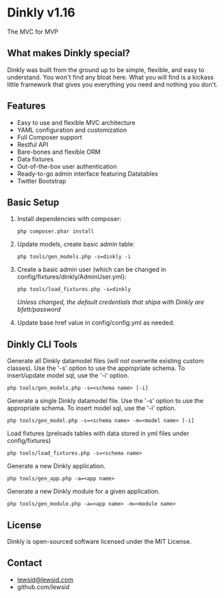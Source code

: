 Dinkly v1.16
============

The MVC for MVP

What makes Dinkly special?
--------------------------

Dinkly was built from the ground up to be simple, flexible, and easy to understand. You won't find any bloat here. What you will find is a kickass little framework that gives you everything you need and nothing you don't.

Features
--------

- Easy to use and flexible MVC architecture
- YAML configuration and customization
- Full Composer support
- Restful API
- Bare-bones and flexible ORM
- Data fixtures
- Out-of-the-box user authentication
- Ready-to-go admin interface featuring Datatables
- Twitter Bootstrap


Basic Setup
-----------

1. Install dependencies with composer:

    `php composer.phar install`

2. Update models, create basic admin table:

    `php tools/gen_models.php -s=dinkly -i`

3. Create a basic admin user (which can be changed in config/fixtures/dinkly/AdminUser.yml):

    `php tools/load_fixtures.php -s=dinkly`

    *Unless changed, the default credentials that shipa with Dinkly are bfett/password*

4. Update base href value in config/config.yml as needed.


Dinkly CLI Tools
----------------

Generate all Dinkly datamodel files (*will not* overwrite existing custom classes). Use the '-s' option to use the appropriate schema. To insert/update model sql, use the '-i' option.

	php tools/gen_models.php -s=<schema name> [-i]

Generate a single Dinkly datamodel file. Use the '-s' option to use the appropriate schema. To insert model sql, use the '-i' option.

	php tools/gen_model.php -s=<schema name> -m=<model name> [-i]

Load fixtures (preloads tables with data stored in yml files under config/fixtures)

	php tools/load_fixtures.php -s=<schema name>

Generate a new Dinkly application.

	php tools/gen_app.php -a=<app name>

Generate a new Dinkly module for a given application.

	php tools/gen_module.php -a=<app name> -m=<module name>


License
-------

Dinkly is open-sourced software licensed under the MIT License.


Contact
-------

  - lewsid@lewsid.com
  - github.com/lewsid
